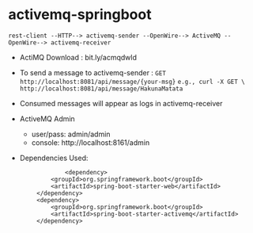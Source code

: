 # activemq-springboot

`rest-client --HTTP--> activemq-sender --OpenWire--> ActiveMQ --OpenWire--> activemq-receiver`

- ActiMQ Download : bit.ly/acmqdwld
- To send a message to activemq-sender :
`
GET http://localhost:8081/api/message/{your-msg}
`
`
e.g., curl -X GET \  http://localhost:8081/api/message/HakunaMatata
`

- Consumed messages will appear as logs in activemq-receiver


- ActiveMQ Admin 
    - user/pass: admin/admin
    - console: http://localhost:8161/admin

- Dependencies Used:
```
                <dependency>
			<groupId>org.springframework.boot</groupId>
			<artifactId>spring-boot-starter-web</artifactId>
		</dependency>
		<dependency>
			<groupId>org.springframework.boot</groupId>
			<artifactId>spring-boot-starter-activemq</artifactId>
		</dependency>
```